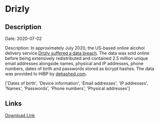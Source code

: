 # Drizly

## Description

Date: 2020-07-02

Description:
In approximately July 2020, the US-based online alcohol delivery service <a href="https://techcrunch.com/2020/07/28/drizly-data-breach/" target="_blank" rel="noopener">Drizly suffered a data breach</a>. The data was sold online before being extensively redistributed and contained 2.5 million unique email addresses alongside names, physical and IP addresses, phone numbers, dates of birth and passwords stored as bcrypt hashes. The data was provided to HIBP by <a href="https://dehashed.com/" target="_blank" rel="noopener">dehashed.com</a>.


['Dates of birth', 'Device information', 'Email addresses', 'IP addresses', 'Names', 'Passwords', 'Phone numbers', 'Physical addresses']

## Links

[Download Link](https://link-to.net/1229997/852.1433597684986/dynamic/?r=aHR0cHM6Ly93d3cubWVkaWFmaXJlLmNvbS92aWV3L1d5dW1yU09Tb29IaU5XdC9kcml6bHkuY29tL2ZpbGU=)